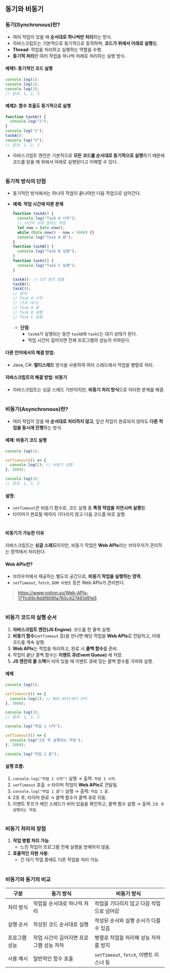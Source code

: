 ## 동기와 비동기

### **동기(Synchronous)란?**
- 여러 작업이 있을 때 **순서대로 하나씩만 처리**하는 방식.
- 자바스크립트는 기본적으로 동기적으로 동작하며, **코드가 위에서 아래로 실행**됨.
- **Thread**: 작업을 처리하고 실행하는 역할을 수행.
- **동기적 처리**란 여러 작업을 하나씩 차례로 처리하는 실행 방식.

#### **예제1: 동기적인 코드 실행**
```javascript
console.log(1);
console.log(2);
console.log(3);
// 결과: 1, 2, 3
```

#### **예제2: 함수 호출도 동기적으로 실행**
```javascript
function taskA() {
  console.log("2");
}
console.log("1");
taskA();
console.log("3");
// 결과: 1, 2, 3
```

- 자바스크립트 엔진은 기본적으로 **모든 코드를 순서대로 동기적으로 실행**하기 때문에 코드를 읽을 때 위에서 아래로 실행된다고 이해할 수 있다.

# 

### **동기적 방식의 단점**
- 동기적인 방식에서는 하나의 작업이 끝나야만 다음 작업으로 넘어간다. 

- **예제: 작업 시간에 따른 문제**
  ```javascript
  function taskA() {
    console.log("Task A 시작");
    // 시간이 오래 걸리는 작업
    let now = Date.now();
    while (Date.now() - now < 5000) {}
    console.log("Task A 끝");
  }
  function taskB() {
    console.log("Task B 실행");
  }
  function taskC() {
    console.log("Task C 실행");
  }
  
  taskA(); // 5초 동안 멈춤
  taskB();
  taskC();
  // 결과:
  // Task A 시작
  // (5초 대기)
  // Task A 끝
  // Task B 실행
  // Task C 실행
  ```

  - **단점**:
    - `taskA`가 실행되는 동안 `taskB`와 `taskC`는 대기 상태가 된다.
    - 작업 시간이 길어지면 전체 프로그램의 성능이 저하된다.

#### **다른 언어에서의 해결 방법**:
- Java, C#: **멀티스레드** 방식을 사용하여 여러 스레드에서 작업을 병렬로 처리.

#### **자바스크립트의 해결 방법: 비동기**
- 자바스크립트는 싱글 스레드 기반이지만, **비동기 처리 방식**으로 이러한 문제를 해결.

# 

### **비동기(Asynchronous)란?**
- 여러 작업이 있을 때 **순서대로 처리하지 않고**, 앞선 작업이 완료되지 않아도 **다른 작업을 동시에 진행**하는 방식.

#### **예제: 비동기 코드 실행**
```javascript
console.log(1);

setTimeout(() => {
  console.log(2); // 비동기 실행
}, 3000);

console.log(3);
// 결과: 1, 3, 2
```

#### **설명**:
- `setTimeout`은 비동기 함수로, 코드 실행 중 **특정 작업을 지연시켜 실행**함.
- 타이머가 완료될 때까지 기다리지 않고 다음 코드를 바로 실행.

# 

#### **비동기가 가능한 이유**
자바스크립트는 **싱글 스레드**이지만, 비동기 작업은 **Web APIs**라는 브라우저가 관리하는 영역에서 처리된다.

#### **Web APIs란?**
- 브라우저에서 제공하는 별도의 공간으로, **비동기 작업을 실행하는 영역**.
- `setTimeout`, `fetch`, `DOM 이벤트` 등은 Web APIs가 관리한다.
> https://www.notion.so/Web-APIs-1711c69c9ddf806fa760c427461d91e5

# 

### **비동기 코드의 실행 순서**
1. **자바스크립트 엔진(JS Engine)**: 코드를 한 줄씩 실행.
2. **비동기 함수**(`setTimeout` 등)을 만나면 해당 작업을 **Web APIs**로 전달하고, 아래 코드를 계속 실행.
3. **Web APIs**는 작업을 처리하고, 완료 시 **콜백 함수**를 준비.
4. 작업이 끝난 콜백 함수는 **이벤트 큐(Event Queue)** 에 저장.
5. **JS 엔진의 콜 스택**이 비어 있을 때 이벤트 큐에 있는 콜백 함수를 가져와 실행.

#### **예제**
```javascript
console.log(1);

setTimeout(() => {
  console.log(2); // Web APIs에서 관리
}, 3000);

console.log(3);
// 결과: 1, 3, 2
```

```jsx
console.log("작업 1 시작");

setTimeout(() => {
  console.log("2초 후 실행되는 작업");
}, 2000);

console.log("작업 1 끝");
```
#### **실행 흐름:**
1. `console.log("작업 1 시작")` 실행 → 출력: `작업 1 시작`.
2. `setTimeout` 호출 → 타이머 작업이 **Web APIs**로 전달됨.
3. `console.log("작업 1 끝")` 실행 → 출력: `작업 1 끝`.
4. 2초 후, 타이머 완료 → 콜백 함수가 콜백 큐로 이동.
5. 이벤트 루프가 메인 스레드가 비어 있음을 확인하고, 콜백 함수 실행 → 출력: `2초 후 실행되는 작업`.

# 

### **비동기 처리의 장점**
1. **작업 병렬 처리 가능**:
   - 느린 작업이 프로그램 전체 실행을 방해하지 않음.
2. **효율적인 자원 사용**:
   - 긴 대기 작업 중에도 다른 작업을 처리 가능.

# 

### **비동기와 동기의 비교**
| 구분          | 동기 방식                                      | 비동기 방식                                |
|---------------|-----------------------------------------------|------------------------------------------|
| 처리 방식     | 작업을 순서대로 하나씩 처리                    | 작업을 기다리지 않고 다음 작업으로 넘어감   |
| 실행 순서     | 작성된 코드 순서대로 실행                      | 작성된 순서와 실행 순서가 다를 수 있음     |
| 프로그램 성능 | 작업 시간이 길어지면 프로그램 성능 저하         | 병렬로 작업을 처리해 성능 저하를 방지      |
| 사용 예시     | 일반적인 함수 호출                            | `setTimeout`, `fetch`, 이벤트 리스너 등   |

# 
